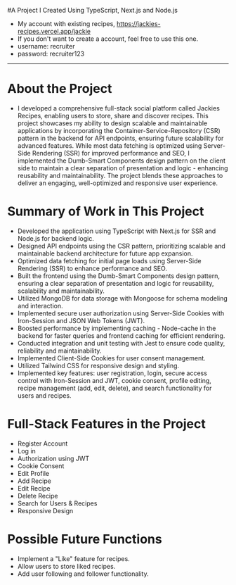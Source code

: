 #A Project I Created Using TypeScript, Next.js and Node.js
- My account with existing recipes, https://jackies-recipes.vercel.app/jackie
- If you don't want to create a account, feel free to use this one.
- username: recruiter
- password: recruiter123
---------------------------
# About the Project
- I developed a comprehensive full-stack social platform called Jackies Recipes, enabling users to store, share and discover recipes. This project showcases my ability to design scalable and maintainable applications by incorporating the Container-Service-Repository (CSR) pattern in the backend for API endpoints, ensuring future scalability for advanced features. While most data fetching is optimized using Server-Side Rendering (SSR) for improved performance and SEO, I implemented the Dumb-Smart Components design pattern on the client side to maintain a clear separation of presentation and logic - enhancing reusability and maintainability. The project blends these approaches to deliver an engaging, well-optimized and responsive user experience.

# Summary of Work in This Project
- Developed the application using TypeScript with Next.js for SSR and Node.js for backend logic.
- Designed API endpoints using the CSR pattern, prioritizing scalable and maintainable backend architecture for future app expansion.
- Optimized data fetching for initial page loads using Server-Side Rendering (SSR) to enhance performance and SEO.
- Built the frontend using the Dumb-Smart Components design pattern, ensuring a clear separation of presentation and logic for reusability, scalability and maintainability.
- Utilized MongoDB for data storage with Mongoose for schema modeling and interaction.
- Implemented secure user authorization using Server-Side Cookies with Iron-Session and JSON Web Tokens (JWT).
- Boosted performance by implementing caching - Node-cache in the backend for faster queries and frontend caching for efficient rendering.
- Conducted integration and unit testing with Jest to ensure code quality, reliability and maintainability.
- Implemented Client-Side Cookies for user consent management.
- Utilized Tailwind CSS for responsive design and styling.
- Implemented key features: user registration, login, secure access control with Iron-Session and JWT, cookie consent, profile editing, recipe management (add, edit, delete), and search functionality for users and recipes.

# Full-Stack Features in the Project
- Register Account
- Log in
- Authorization using JWT
- Cookie Consent
- Edit Profile
- Add Recipe
- Edit Recipe
- Delete Recipe
- Search for Users & Recipes
- Responsive Design

# Possible Future Functions
- Implement a "Like" feature for recipes.
- Allow users to store liked recipes.
- Add user following and follower functionality.
